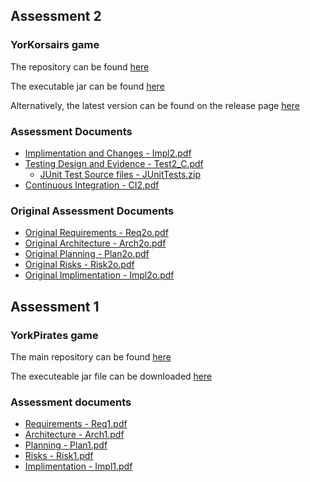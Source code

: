 ## Assessment 2

### YorKorsairs game

The repository can be found [here](https://github.com/ENG1-team5/YorKorsairs-Game)

The executable jar can be found [here](/static/YorCorsairs_Team5.jar)

Alternatively, the latest version can be found on the release page [here](https://github.com/ENG1-team5/YorKorsairs-Game/releases/)

### Assessment Documents

* [Implimentation and Changes - Impl2.pdf](/static/A2/Impl2.pdf)
* [Testing Design and Evidence - Test2_C.pdf](/static/A2/Test2_C.pdf)
    * [JUnit Test Source files - JUnitTests.zip](/static/A2/JUnitTests.zip)
* [Continuous Integration - CI2.pdf](/static/A2/CI2.pdf)

### Original Assessment Documents

* [Original Requirements - Req2o.pdf](/static/A2o/Req2o.pdf)
* [Original Architecture - Arch2o.pdf](/static/A2o/Arch2o.pdf)
* [Original Planning - Plan2o.pdf](/static/A2o/Plan2o.pdf)
* [Original Risks - Risk2o.pdf](/static/A2o/Risk2o.pdf)
* [Original Implimentation - Impl2o.pdf](/static/A2o/Impl2o.pdf)

## Assessment 1

### YorkPirates game

The main repository can be found [here](https://github.com/ENG1-team5/yorkPirates)

The executeable jar file can be downloaded [here](/static/YorkPirates_Team_5.jar)

### Assessment documents

* [Requirements - Req1.pdf](/static/A1/Req1.pdf)
* [Architecture - Arch1.pdf](/static/A1/Arch1.pdf)
* [Planning - Plan1.pdf](/static/A1/Plan1.pdf)
* [Risks - Risk1.pdf](/static/A1/Risk1.pdf)
* [Implimentation - Impl1.pdf](/static/A1/Impl1.pdf)
